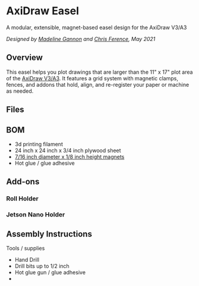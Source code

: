 # AxiDraw Easel
A modular, extensible, magnet-based easel design for the AxiDraw V3/A3

_Designed by [Madeline Gannon](https://github.com/madelinegannon) and [Chris Ference](https://github.com/chrisference), May 2021_


## Overview
This easel helps you plot drawings that are larger than the 11" x 17" plot area of the [AxiDraw V3/A3](https://shop.evilmadscientist.com/productsmenu/890). It features a grid system with magnetic clamps, fences, and addons that hold, align, and re-register your paper or machine as needed.

## Files

## BOM
- 3d printing filament
- 24 inch x 24 inch x 3/4 inch plywood sheet 
- [7/16 inch diameter x 1/8 inch height magnets](https://www.mcmaster.com/5862K157/) 
- Hot glue / glue adhesive
## Add-ons

### Roll Holder

### Jetson Nano Holder

## Assembly Instructions
Tools / supplies
- Hand Drill
- Drill bits up to 1/2 inch
- Hot glue gun / glue adhesive
- 
